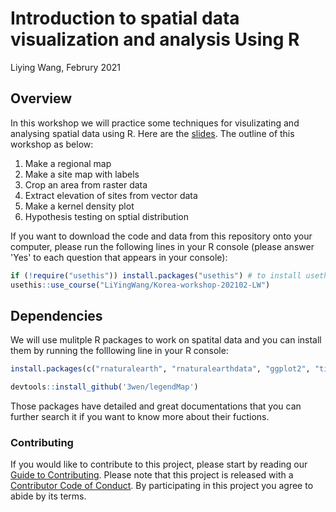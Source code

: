 Introduction to spatial data visualization and analysis Using R
================
Liying Wang, Februry 2021

## Overview

In this workshop we will practice some techniques for visulizating and analysing
spatial data using R. Here are the [slides](). The outline of this workshop as below:

1.  Make a regional map
2.  Make a site map with labels
3.  Crop an area from raster data
4.  Extract elevation of sites from vector data 
5.  Make a kernel density plot
6.  Hypothesis testing on sptial distribution

If you want to download the code and data from this repository onto your computer, please run the following lines in your R console (please answer 'Yes' to each question that appears in your console):

```r
if (!require("usethis")) install.packages("usethis") # to install usethis
usethis::use_course("LiYingWang/Korea-workshop-202102-LW")
```

## Dependencies 

We will use mulitple R packages to work on spatital data and you can install them by running the folllowing line in your R console: 

```r
install.packages(c("rnaturalearth", "rnaturalearthdata", "ggplot2", "tidyverse", "sf", "sp","shadowtext", "ggmap", "ggspatial", "raster", "spatstat", "maptools"))
```
```r
devtools::install_github('3wen/legendMap')
```

Those packages have detailed and great documentations that you can further search it if you want to know more about their fuctions.

### Contributing

If you would like to contribute to this project, please start by reading
our [Guide to Contributing](CONTRIBUTING.md). Please note that this
project is released with a [Contributor Code of Conduct](CONDUCT.md). By
participating in this project you agree to abide by its terms.
